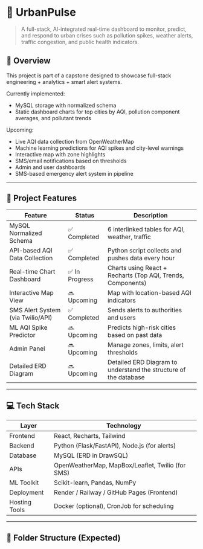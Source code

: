 # 🌆 UrbanPulse

> A full-stack, AI-integrated real-time dashboard to monitor, predict, and respond to urban crises such as pollution spikes, weather alerts, traffic congestion, and public health indicators.

## 🚀 Overview

This project is part of a capstone designed to showcase full-stack engineering + analytics + smart alert systems.

Currently implemented:
- MySQL storage with normalized schema
- Static dashboard charts for top cities by AQI, pollution component averages, and pollutant trends


Upcoming:
- Live AQI data collection from OpenWeatherMap
- Machine learning predictions for AQI spikes and city-level warnings
- Interactive map with zone highlights
- SMS/email notifications based on thresholds
- Admin and user dashboards
- SMS-based emergency alert system in pipeline

---

## 🧩 Project Features

| Feature                             | Status         | Description |
|------------------------------------|----------------|-------------|
| MySQL Normalized Schema            | ✅ Completed    | 6 interlinked tables for AQI, weather, traffic |
| API-based AQI Data Collection      | ✅ Completed    | Python script collects and pushes data every hour |
| Real-time Chart Dashboard          | ✅ In Progress  | Charts using React + Recharts (Top AQI, Trends, Components) |
| Interactive Map View               | 🔜 Upcoming     | Map with location-based AQI indicators |
| SMS Alert System (via Twilio/API)  | ✅ Completed    | Sends alerts to authorities and users |
| ML AQI Spike Predictor             | 🔜 Upcoming     | Predicts high-risk cities based on past data |
| Admin Panel                        | 🔜 Upcoming     | Manage zones, limits, alert thresholds |
| Detailed ERD Diagram               | 🔜 Upcoming     | Detailed ERD Diagram to understand the structure of the database

---

## 💻 Tech Stack

| Layer         | Technology           |
|---------------|----------------------|
| Frontend      | React, Recharts, Tailwind |
| Backend       | Python (Flask/FastAPI), Node.js (for alerts) |
| Database      | MySQL (ERD in DrawSQL) |
| APIs          | OpenWeatherMap, MapBox/Leaflet, Twilio (for SMS) |
| ML Toolkit    | Scikit-learn, Pandas, NumPy |
| Deployment    | Render / Railway / GitHub Pages (Frontend) |
| Hosting Tools | Docker (optional), CronJob for scheduling |

---

## 📁 Folder Structure (Expected)

